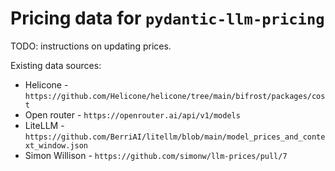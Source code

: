 # Pricing data for `pydantic-llm-pricing`

TODO: instructions on updating prices.

Existing data sources:
- Helicone - `https://github.com/Helicone/helicone/tree/main/bifrost/packages/cost`
- Open router - `https://openrouter.ai/api/v1/models`
- LiteLLM - `https://github.com/BerriAI/litellm/blob/main/model_prices_and_context_window.json`
- Simon Willison - `https://github.com/simonw/llm-prices/pull/7`
